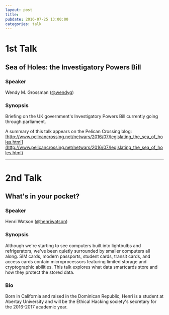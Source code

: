 ```yaml
---
layout: post
title: 
pubdate: 2016-07-25 13:00:00
categories: talk
---
```


# 1st Talk

## Sea of Holes: the Investigatory Powers Bill

### Speaker

Wendy M. Grossman ([@wendyg](https://twitter.com/wendyg))

### Synopsis

Briefing on the UK government's Investigatory Powers Bill currently going through parliament.


A summary of this talk appears on the Pelican Crossing blog:
[http://www.pelicancrossing.net/netwars/2016/07/legislating_the_sea_of_holes.html](http://www.pelicancrossing.net/netwars/2016/07/legislating_the_sea_of_holes.html)

<hr>

# 2nd Talk

## What's in your pocket?

### Speaker

Henri Watson ([@henriwatson](https://twitter.com/henriwatson))

### Synopsis

Although we're starting to see computers built into lightbulbs
and refrigerators, we've been quietly surrounded by smaller computers
all along. SIM cards, modern passports, student cards, transit cards,
and access cards contain microprocessors featuring limited storage and
cryptographic abilities. This talk explores what data smartcards store
and how they protect the stored data.

### Bio

Born in California and raised in the Dominican Republic, Henri is a
student at Abertay University and will be the Ethical Hacking society's
secretary for the 2016-2017 academic year.

